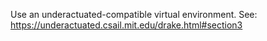 Use an underactuated-compatible virtual environment. See: https://underactuated.csail.mit.edu/drake.html#section3
